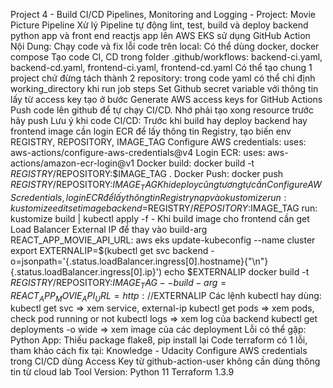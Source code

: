 Project 4 - Build CI/CD Pipelines, Monitoring and Logging - Project: Movie Picture Pipeline
Xử lý Pipeline tự động lint, test, build và deploy backend python app và front end reactjs app lên AWS EKS sử dụng GitHub Action
Nội Dung:
Chạy code và fix lỗi code trên local: Có thể dùng docker, docker compose
Tạo code CI, CD trong folder .github/workflows: backend-ci.yaml, backend-cd.yaml, frontend-ci.yaml, frontend-cd.yaml
Có thể tạo chung 1 project chứ đừng tách thành 2 repository: trong code yaml có thể chỉ định working_directory khi run job steps
Set Github secret variable với thông tin lấy từ access key tạo ở bước Generate AWS access keys for GitHub Actions
Push code lên github để tự chạy CI/CD. Nhớ phải tạo xong resource trước hãy push
Lưu ý khi code CI/CD:
Trước khi build hay deploy backend hay frontend image cần login ECR để lấy thông tin Registry, tạo biến env REGISTRY, REPOSITORY, IMAGE_TAG
Configure AWS credentials: uses: aws-actions/configure-aws-credentials@v4
Login ECR: uses: aws-actions/amazon-ecr-login@v1
Docker build: docker build -t $REGISTRY/$REPOSITORY:$IMAGE_TAG .
Docker Push: docker push $REGISTRY/$REPOSITORY:$IMAGE_TAG
Khi deploy cũng tương tự cần Configure AWS credentials, login ECR để lấy thông tin Registry nạp vào kustomize
run: kustomize edit set image backend=$REGISTRY/$REPOSITORY:$IMAGE_TAG
run: kustomize build | kubectl apply -f -
Khi build image cho frontend cần get Load Balancer External IP để thay vào build-arg REACT_APP_MOVIE_API_URL:
aws eks update-kubeconfig --name cluster
export EXTERNALIP=$(kubectl get svc backend -o=jsonpath='{.status.loadBalancer.ingress[0].hostname}{"\n"}{.status.loadBalancer.ingress[0].ip}')
echo $EXTERNALIP
docker build -t $REGISTRY/$REPOSITORY:$IMAGE_TAG --build-arg=REACT_APP_MOVIE_API_URL=http://$EXTERNALIP
Các lệnh kubectl hay dùng:
kubectl get svc => xem service, external-ip
kubectl get pods => xem pods, check pod running or not
kubectl logs <pod-name> => xem log của backend
kubectl get deployments -o wide => xem image của các deployment
Lỗi có thể gặp:
Python App: Thiếu package flake8, pip install lại
Code terraform có 1 lỗi, tham khảo cách fix tại: Knowledge - Udacity
Configure AWS credentials trong CI/CD dùng Access Key từ github-action-user không cần dùng thông tin từ cloud lab
Tool Version:
Python 11
Terraform 1.3.9